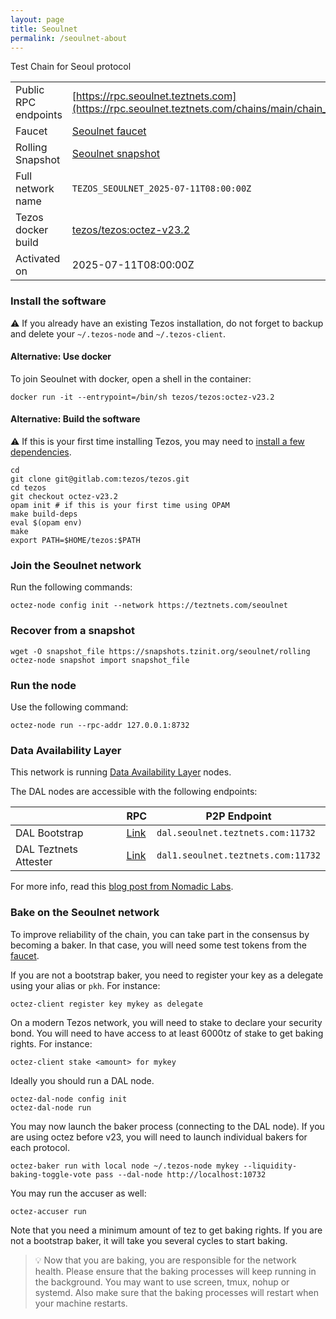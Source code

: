 ```yaml
---
layout: page
title: Seoulnet
permalink: /seoulnet-about
---
```


Test Chain for Seoul protocol

| | |
|-------|---------------------|
| Public RPC endpoints | [https://rpc.seoulnet.teztnets.com](https://rpc.seoulnet.teztnets.com/chains/main/chain_id)<br/> |
| Faucet | [Seoulnet faucet](https://faucet.seoulnet.teztnets.com) |
| Rolling Snapshot | [Seoulnet snapshot](https://snapshots.tzinit.org/seoulnet/rolling) |
| Full network name | `TEZOS_SEOULNET_2025-07-11T08:00:00Z` |
| Tezos docker build | [tezos/tezos:octez-v23.2](https://hub.docker.com/r/tezos/tezos/tags?page=1&ordering=last_updated&name=octez-v23.2) |
| Activated on | 2025-07-11T08:00:00Z |





### Install the software

⚠️  If you already have an existing Tezos installation, do not forget to backup and delete your `~/.tezos-node` and `~/.tezos-client`.



#### Alternative: Use docker

To join Seoulnet with docker, open a shell in the container:

```
docker run -it --entrypoint=/bin/sh tezos/tezos:octez-v23.2
```


#### Alternative: Build the software

⚠️  If this is your first time installing Tezos, you may need to [install a few dependencies](https://tezos.gitlab.io/introduction/howtoget.html#setting-up-the-development-environment-from-scratch).

```
cd
git clone git@gitlab.com:tezos/tezos.git
cd tezos
git checkout octez-v23.2
opam init # if this is your first time using OPAM
make build-deps
eval $(opam env)
make
export PATH=$HOME/tezos:$PATH
```

### Join the Seoulnet network

Run the following commands:

```
octez-node config init --network https://teztnets.com/seoulnet

```


### Recover from a snapshot

```
wget -O snapshot_file https://snapshots.tzinit.org/seoulnet/rolling
octez-node snapshot import snapshot_file
```


### Run the node

Use the following command:

```
octez-node run --rpc-addr 127.0.0.1:8732
```




### Data Availability Layer

This network is running [Data Availability Layer](https://tezos.gitlab.io/shell/dal.html) nodes.


The DAL nodes are accessible with the following endpoints:

| | RPC | P2P Endpoint |
|------------|---------|--------------|
| DAL Bootstrap | [Link](https://dal-bootstrap-rpc.seoulnet.teztnets.com/p2p/gossipsub/scores) | `dal.seoulnet.teztnets.com:11732` |
| DAL Teztnets Attester | [Link](https://dal-attester-rpc.seoulnet.teztnets.com/p2p/gossipsub/scores) | `dal1.seoulnet.teztnets.com:11732` |


For more info, read this [blog post from Nomadic Labs](https://research-development.nomadic-labs.com/data-availability-layer-tezos.html).



### Bake on the Seoulnet network

To improve reliability of the chain, you can take part in the consensus by becoming a baker. In that case, you will need some test tokens from the [faucet](https://faucet.seoulnet.teztnets.com).

If you are not a bootstrap baker, you need to register your key as a delegate using your alias or `pkh`. For instance:
```bash=2
octez-client register key mykey as delegate
```

On a modern Tezos network, you will need to stake to declare your security bond.  You will need to have access to at least 6000tz of stake to get baking rights. For instance:
```
octez-client stake <amount> for mykey
```	

Ideally you should run a DAL node.
```
octez-dal-node config init
octez-dal-node run
```

You may now launch the baker process (connecting to the DAL node). If you are using octez before v23, you will need to launch individual bakers for each protocol.
```bash=3
octez-baker run with local node ~/.tezos-node mykey --liquidity-baking-toggle-vote pass --dal-node http://localhost:10732
```

You may run the accuser as well:
```bash=3
octez-accuser run
```

Note that you need a minimum amount of tez to get baking rights. If you are not a bootstrap baker, it will take you several cycles to start baking.

> 💡 Now that you are baking, you are responsible for the network health. Please ensure that the baking processes will keep running in the background. You may want to use screen, tmux, nohup or systemd. Also make sure that the baking processes will restart when your machine restarts.


